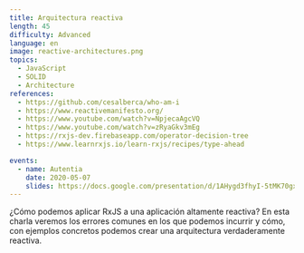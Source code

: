 ```yaml
---
title: Arquitectura reactiva
length: 45
difficulty: Advanced
language: en
image: reactive-architectures.png
topics:
  - JavaScript
  - SOLID
  - Architecture
references:
  - https://github.com/cesalberca/who-am-i
  - https://www.reactivemanifesto.org/
  - https://www.youtube.com/watch?v=NpjecaAgcVQ
  - https://www.youtube.com/watch?v=zRyaGkv3mEg
  - https://rxjs-dev.firebaseapp.com/operator-decision-tree
  - https://www.learnrxjs.io/learn-rxjs/recipes/type-ahead

events:
  - name: Autentia
    date: 2020-05-07
    slides: https://docs.google.com/presentation/d/1AHygd3fhyI-5tMK70gxcVnUiJlFU8UQh3Nq1d-2gY9Y/edit?usp=sharing
---
```


¿Cómo podemos aplicar RxJS a una aplicación altamente reactiva? En esta charla veremos los errores comunes en los que podemos incurrir y cómo, con ejemplos concretos podemos crear una arquitectura verdaderamente reactiva.
